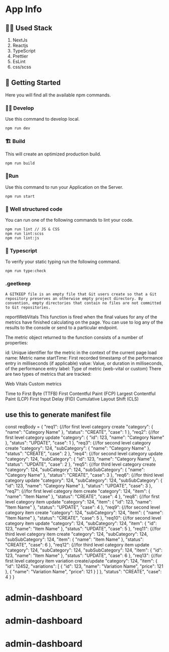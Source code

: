 # App Info

## 👨‍💻 Used Stack

1. NextJs
2. Reactjs
3. TypeScript
4. Prettier
5. EsLint
6. css/scss

## 👶 Getting Started

Here you will find all the available npm commands.

### 👨‍💻 Develop

Use this command to develop local.

```
npm run dev
```

### 🏗 Build

This will create an optimized production build.

```
npm run build
```

### 🏃Run

Use this command to run your Application on the Server.

```
npm run start
```

### 🔎 Well structured code

You can run one of the following commands to lint your code.

```
npm run lint // JS & CSS
npm run lint:scss
npm run lint:js
```

### 🥷 Typescript

To verify your static typing run the following command.

```
npm run type:check
```

### .geetkeep

```
A GITKEEP file is an empty file that Git users create so that a Git repository preserves an otherwise empty project directory. By convention, empty directories that contain no files are not committed to Git repositories.
```

reportWebVitals
This function is fired when the final values for any of the metrics have finished calculating on the page. You can use to log any of the results to the console or send to a particular endpoint.

The metric object returned to the function consists of a number of properties:

id: Unique identifier for the metric in the context of the current page load
name: Metric name
startTime: First recorded timestamp of the performance entry in milliseconds (if applicable)
value: Value, or duration in milliseconds, of the performance entry
label: Type of metric (web-vital or custom)
There are two types of metrics that are tracked:

Web Vitals
Custom metrics

Time to First Byte (TTFB)
First Contentful Paint (FCP)
Largest Contentful Paint (LCP)
First Input Delay (FID)
Cumulative Layout Shift (CLS)

## use this to generate manifest file

<!-- https://www.simicart.com/manifest-generator.html/ -->

const reqBody = {
"req1": {//for first level category create
"category": {
"name": "Category Name"
},
"status": "CREATE",
"case": 1
},
"req2": {//for first level category update
"category": {
"id": 123,
"name": "Category Name"
},
"status": "UPDATE",
"case": 1
},
"req3": {//for second level category create
"category": 124,
"subCategory": {
"name": "Category Name"
},
"status": "CREATE",
"case": 2
},
"req4": {//for second level category update
"category": 124,
"subCategory": {
"id": 123,
"name": "Category Name"
},
"status": "UPDATE",
"case": 2
},
"req5": {//for third level category create
"category": 124,
"subCategory": 124,
"subSubCategory": {
"name": "Category Name"
},
"status": "CREATE",
"case": 3
},
"req6": {//for third level category update
"category": 124,
"subCategory": 124,
"subSubCategory": {
"id": 123,
"name": "Category Name"
},
"status": "UPDATE",
"case": 3
},
"req7": {//for first level category item create
"category": 124,
"item": {
"name": "Item Name"
},
"status": "CREATE",
"case": 4
},
"req8": {//for first level category item update
"category": 124,
"item": {
"id": 123,
"name": "Item Name"
},
"status": "UPDATE",
"case": 4
},
"req9": {//for second level category item create
"category": 124,
"subCategory": 124,
"item": {
"name": "Item Name"
},
"status": "CREATE",
"case": 5
},
"req10": {//for second level category item update
"category": 124,
"subCategory": 124,
"item": {
"id": 123,
"name": "Item Name"
},
"status": "UPDATE",
"case": 5
},
"req11": {//for third level category item create
"category": 124,
"subCategory": 124,
"subSubCategory": 124,
"item": {
"name": "Item Name"
},
"status": "CREATE",
"case": 6
},
"req12": {//for third level category item update
"category": 124,
"subCategory": 124,
"subSubCategory": 124,
"item": {
"id": 123,
"name": "Item Name"
},
"status": "UPDATE",
"case": 6
},
"req13": {//for first level category item variation create/update
"category": 124,
"item": {
"id": 12452,
"variations": [
{
"id": 123,
"name": "Variation Name",
"price": 121
},
{
"name": "Variation Name",
"price": 121
}
]
},
"status": "CREATE",
"case": 4
}
}
# admin-dashboard
# admin-dashboard
# admin-dashboard
